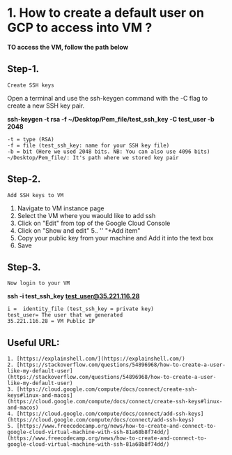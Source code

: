 # 1. How to create a default user on GCP to access into VM ?

  **TO access the VM, follow the path below**

## Step-1.

    Create SSH keys

Open a terminal and use the ssh-keygen command with the -C flag to create a new SSH key pair.

**ssh-keygen -t rsa -f ~/Desktop/Pem_file/test_ssh_key -C test_user -b 2048**

	-t = type (RSA)
	-f = file (test_ssh_key: name for your SSH key file)
	-b = bit (Here we used 2048 bits. NB: You can also use 4096 bits)
	~/Desktop/Pem_file/: It's path where we stored key pair

## Step-2.

    Add SSH keys to VM
1. Navigate to VM instance page
2. Select the VM where you waould like to add ssh
3. Click on "Edit" from  top of the Google Cloud Console
4. Click on "Show and edit"
5..   ''     "+Add item"
6. Copy your public key from your machine and Add it into the text box
5. Save 

## Step-3.

    Now login to your VM  
**ssh -i test_ssh_key test_user@35.221.116.28**
	
	i =  identity_file (test_ssh_key = private key)
	test_user= The user that we generated
	35.221.116.28 = VM Public IP

## Useful URL:

	1. [https://explainshell.com/](https://explainshell.com/)
	2. [https://stackoverflow.com/questions/54896968/how-to-create-a-user-like-my-default-user](https://stackoverflow.com/questions/54896968/how-to-create-a-user-like-my-default-user)
	3. [https://cloud.google.com/compute/docs/connect/create-ssh-keys#linux-and-macos](https://cloud.google.com/compute/docs/connect/create-ssh-keys#linux-and-macos)
	4. [https://cloud.google.com/compute/docs/connect/add-ssh-keys](https://cloud.google.com/compute/docs/connect/add-ssh-keys)
	5. [https://www.freecodecamp.org/news/how-to-create-and-connect-to-google-cloud-virtual-machine-with-ssh-81a68b8f74dd/](https://www.freecodecamp.org/news/how-to-create-and-connect-to-google-cloud-virtual-machine-with-ssh-81a68b8f74dd/)